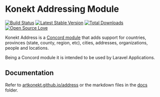 # Konekt Addressing Module

[![Build Status](https://travis-ci.org/artkonekt/address.png?branch=master)](https://travis-ci.org/artkonekt/address)
[![Latest Stable Version](https://poser.pugx.org/konekt/address/version.png)](https://packagist.org/packages/konekt/address)
[![Total Downloads](https://poser.pugx.org/konekt/address/downloads.png)](https://packagist.org/packages/konekt/address)
[![Open Source Love](https://badges.frapsoft.com/os/mit/mit.svg?v=102)](https://github.com/ellerbrock/open-source-badge/)

Konekt Address is a [Concord module](https://artkonekt.github.io/concord/#/modules) that adds support for countries, provinces (state, county, region, etc), cities, addresses, organizations, people and locations.

Being a Concord module it is intended to be used by Laravel Applications.

## Documentation

Refer to [artkonekt.github.io/address](https://artkonekt.github.io/address) or the markdown files in the [docs](docs/) folder.
